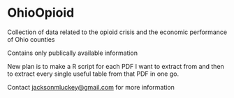 # OhioOpioid
Collection of data related to the opioid crisis and the economic performance of Ohio counties

Contains only publically available information

New plan is to make a R script for each PDF I want to extract from and then to extract every single useful table from that PDF in one go.

Contact jacksonmluckey@gmail.com for more information
